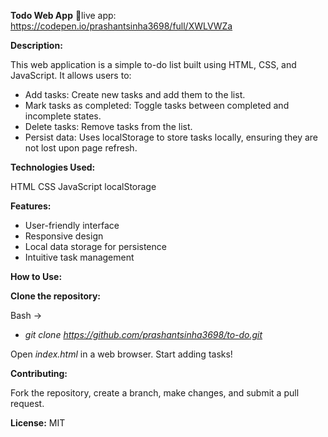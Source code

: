 **Todo Web App**
🔗live app: https://codepen.io/prashantsinha3698/full/XWLVWZa

**Description:**

This web application is a simple to-do list built using HTML, CSS, and JavaScript. It allows users to:

- Add tasks: Create new tasks and add them to the list.
- Mark tasks as completed: Toggle tasks between completed and incomplete states.
- Delete tasks: Remove tasks from the list.
- Persist data: Uses localStorage to store tasks locally, ensuring they are not lost upon page refresh.

**Technologies Used:**

HTML
CSS
JavaScript
localStorage

**Features:**

- User-friendly interface
- Responsive design
- Local data storage for persistence
- Intuitive task management

**How to Use:**

**Clone the repository:**

Bash ->

- _git clone https://github.com/prashantsinha3698/to-do.git_

Open _index.html_ in a web browser.
Start adding tasks!

**Contributing:**

Fork the repository, create a branch, make changes, and submit a pull request.

**License:** MIT
